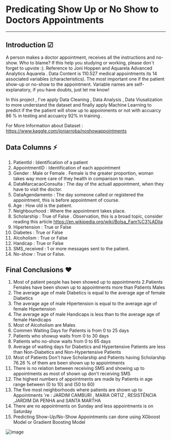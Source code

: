 # **Predicating Show Up or No Show to Doctors Appointments**
----
 
## Introduction ☑ 

  A person makes a doctor appointment, receives all the instructions and no-show. Who to blame? If this help you studying or working, please don´t forget to upvote :). Reference to Joni Hoppen and Aquarela Advanced Analytics Aquarela . Data Content is 110.527 medical appointments its 14 associated variables (characteristics). The most important one if the patient show-up or no-show to the appointment. Variable names are self-explanatory, if you have doubts, just let me know!
 
  In this project , I've apply Data Cleaning , Data Analysis , Data Viusalization to more understand the dataset and finally apply Machine Learning to predict if the 
the patient will show up to appoinments or not with accuarcy 86 % in testing and accuarcy 92% in training .

  For More Information about Dataset : https://www.kaggle.com/joniarroba/noshowappointments

## Data Columns ⚡
  1. PatientId : Identification of a patient 
  2. AppointmentID : Identification of each appointment
  3. Gender : Male or Female . Female is the greater proportion, woman takes way more care of they health in comparison to man.
  4. DataMarcacaoConsulta : The day of the actuall appointment, when they have to visit the doctor.
  5. DataAgendamento : The day someone called or registered the appointment, this is before appointment of course.
  6. Age : How old is the patient.
  7. Neighbourhood : Where the appointment takes place.
  8. Scholarship : True of False . Observation, this is a broad topic, consider reading this article https://en.wikipedia.org/wiki/Bolsa_Fam%C3%ADlia
  9. Hipertension : True or False
  10. Diabetes : True or False
  11. Alcoholism : True or False
  12. Handcap : True or False
  13. SMS_received : 1 or more messages sent to the patient.
  14. No-show : True or False.


## Final Conclusions ❤
  1. Most of patient people has been showed up to appointments
  2.Patients Females have been shown up to appointments more than Patients Males
  3. The average age of male Diabetics is equal to the average age of female Diabetics
  4. The average age of male Hipertension is equal to the average age of female Hipertension
  5. The average age of male Handicaps is less than to the average age of female Handicaps
  6. Most of Alcoholism are Males
  7. Commen Waiting Days for Patients is from 0 to 25 days
  8. Patients who showup waits from 0 to 30 days
  9. Patients who no-show waits from 0 to 65 days
  10. Average of waiting days for Diabetics and Hypertensive Patients are less than Non-Diabetics and Non-Hypertensive Patients
  11. Most of Patients Don't have Scholarship and Patients having Scholarship 76.26 % of them are been shown up to appointments
  12. There is no relation between receiving SMS and showing up to appointments as most of shown up don't receiving SMS
  13. The highest numbers of appointments are made by Patients in age range between (0 to 10) and (50 to 60)
  14. The five most neighborhoods where patients are shown up to Appointments 're : JARDIM CAMBURI , MARIA ORTIZ , RESISTÊNCIA ,JARDIM DA PENHA and SANTA MARTHA
  15. There are no appointments on Sunday and less appointments is on Saturday
  16. Predicting Show-Up/No-Show Appointments can done using XGboost Model or Gradient Boosting Model
  
![image](https://user-images.githubusercontent.com/78029611/192160687-135dd133-854b-40f7-a91c-56de10eb1246.png)
